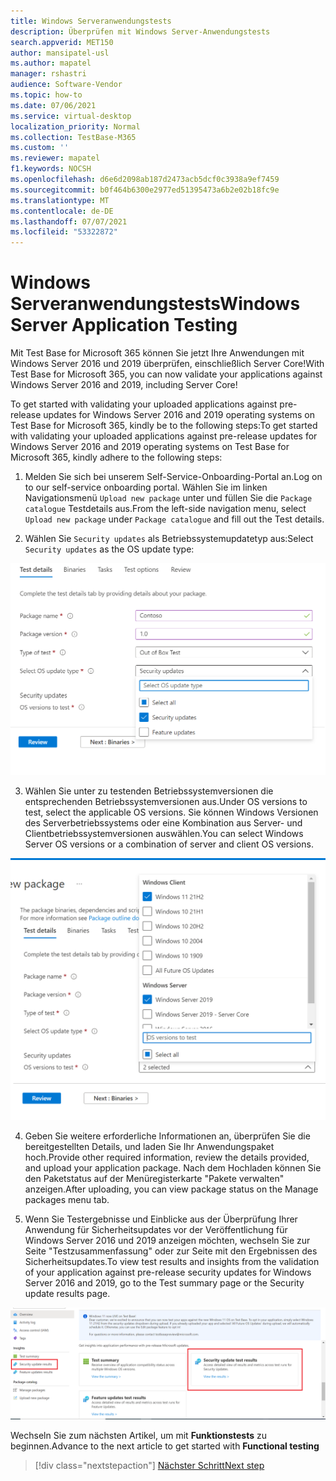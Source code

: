 ```yaml
---
title: Windows Serveranwendungstests
description: Überprüfen mit Windows Server-Anwendungstests
search.appverid: MET150
author: mansipatel-usl
ms.author: mapatel
manager: rshastri
audience: Software-Vendor
ms.topic: how-to
ms.date: 07/06/2021
ms.service: virtual-desktop
localization_priority: Normal
ms.collection: TestBase-M365
ms.custom: ''
ms.reviewer: mapatel
f1.keywords: NOCSH
ms.openlocfilehash: d6e6d2098ab187d2473acb5dcf0c3938a9ef7459
ms.sourcegitcommit: b0f464b6300e2977ed51395473a6b2e02b18fc9e
ms.translationtype: MT
ms.contentlocale: de-DE
ms.lasthandoff: 07/07/2021
ms.locfileid: "53322872"
---
```

# <a name="windows-server-application-testing"></a><span data-ttu-id="5ae23-103">Windows Serveranwendungstests</span><span class="sxs-lookup"><span data-stu-id="5ae23-103">Windows Server Application Testing</span></span> 

<span data-ttu-id="5ae23-104">Mit Test Base for Microsoft 365 können Sie jetzt Ihre Anwendungen mit Windows Server 2016 und 2019 überprüfen, einschließlich Server Core!</span><span class="sxs-lookup"><span data-stu-id="5ae23-104">With Test Base for Microsoft 365, you can now validate your applications against Windows Server 2016 and 2019, including Server Core!</span></span>

<span data-ttu-id="5ae23-105">To get started with validating your uploaded applications against pre-release updates for Windows Server 2016 and 2019 operating systems on Test Base for Microsoft 365, kindly be to the following steps:</span><span class="sxs-lookup"><span data-stu-id="5ae23-105">To get started with validating your uploaded applications against pre-release updates for Windows Server 2016 and 2019 operating systems on Test Base for Microsoft 365, kindly adhere to the following steps:</span></span>

1.   <span data-ttu-id="5ae23-106">Melden Sie sich bei unserem Self-Service-Onboarding-Portal an.</span><span class="sxs-lookup"><span data-stu-id="5ae23-106">Log on to our self-service onboarding portal.</span></span> <span data-ttu-id="5ae23-107">Wählen Sie im linken Navigationsmenü ```Upload new package``` unter und füllen Sie die ```Package catalogue``` Testdetails aus.</span><span class="sxs-lookup"><span data-stu-id="5ae23-107">From the left-side navigation menu, select ```Upload new package``` under ```Package catalogue``` and fill out the Test details.</span></span>

2.  <span data-ttu-id="5ae23-108">Wählen Sie ```Security updates``` als Betriebssystemupdatetyp aus:</span><span class="sxs-lookup"><span data-stu-id="5ae23-108">Select ```Security updates``` as the OS update type:</span></span>

![Auswählen von Sicherheitsupdates](Media/selecting-security-updates.png)

3. <span data-ttu-id="5ae23-110">Wählen Sie unter zu testenden Betriebssystemversionen die entsprechenden Betriebssystemversionen aus.</span><span class="sxs-lookup"><span data-stu-id="5ae23-110">Under OS versions to test, select the applicable OS versions.</span></span> <span data-ttu-id="5ae23-111">Sie können Windows Versionen des Serverbetriebssystems oder eine Kombination aus Server- und Clientbetriebssystemversionen auswählen.</span><span class="sxs-lookup"><span data-stu-id="5ae23-111">You can select Windows Server OS versions or a combination of server and client OS versions.</span></span>

![Auswählen der Betriebssystemversion](Media/selecting-OS-versions.png)

4. <span data-ttu-id="5ae23-113">Geben Sie weitere erforderliche Informationen an, überprüfen Sie die bereitgestellten Details, und laden Sie Ihr Anwendungspaket hoch.</span><span class="sxs-lookup"><span data-stu-id="5ae23-113">Provide other required information, review the details provided, and upload your application package.</span></span> <span data-ttu-id="5ae23-114">Nach dem Hochladen können Sie den Paketstatus auf der Menüregisterkarte "Pakete verwalten" anzeigen.</span><span class="sxs-lookup"><span data-stu-id="5ae23-114">After uploading, you can view package status on the Manage packages menu tab.</span></span>


5. <span data-ttu-id="5ae23-115">Wenn Sie Testergebnisse und Einblicke aus der Überprüfung Ihrer Anwendung für Sicherheitsupdates vor der Veröffentlichung für Windows Server 2016 und 2019 anzeigen möchten, wechseln Sie zur Seite "Testzusammenfassung" oder zur Seite mit den Ergebnissen des Sicherheitsupdates.</span><span class="sxs-lookup"><span data-stu-id="5ae23-115">To view test results and insights from the validation of your application against pre-release security updates for Windows Server 2016 and 2019, go to the Test summary page or the Security update results page.</span></span>

![Anzeigen von Testergebnissen](Media/access-test-results.png)

<span data-ttu-id="5ae23-117">Wechseln Sie zum nächsten Artikel, um mit **Funktionstests** zu beginnen.</span><span class="sxs-lookup"><span data-stu-id="5ae23-117">Advance to the next article to get started with **Functional testing**</span></span>
> [!div class="nextstepaction"]
> [<span data-ttu-id="5ae23-118">Nächster Schritt</span><span class="sxs-lookup"><span data-stu-id="5ae23-118">Next step</span></span>](functional.md)

